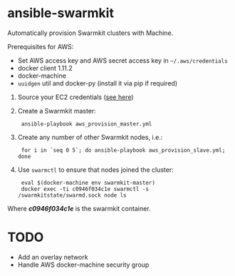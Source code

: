 ansible-swarmkit
================
Automatically provision Swarmkit clusters with Machine.

Prerequisites for AWS:

* Set AWS access key and AWS secret access key in `~/.aws/credentials`
* docker client 1.11.2
* docker-machine
* `uuidgen` util and docker-py (install it via pip if required)

1. Source your EC2 credentials (<a href="https://github.com/docker/machine/blob/master/docs/drivers/aws.md">see here</a>)

2. Create a Swarmkit master:

        ansible-playbook aws_provision_master.yml

3. Create any number of other Swarmkit nodes, i.e.:

        for i in `seq 0 5`; do ansible-playbook aws_provision_slave.yml; done

4. Use `swarmctl` to ensure that nodes joined the cluster:

        eval $(docker-machine env swarmkit-master)
        docker exec -ti c0946f034c1e swarmctl -s /swarmkitstate/swarmd.sock node ls

Where ***c0946f034c1e*** is the swarmkit container.


TODO
====

* Add an overlay network
* Handle AWS docker-machine security group
